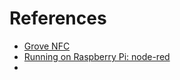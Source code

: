# References

 - [Grove NFC](https://wiki.seeedstudio.com/Grove_NFC/)
 - [Running on Raspberry Pi: node-red](https://nodered.org/docs/getting-started/raspberrypi)
 -
